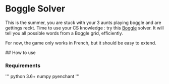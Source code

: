 # Boggle Solver

This is the summer, you are stuck with your 3 aunts playing boggle and are gettings reckt. Time to use your CS knowledge : try this [Boggle](https://en.wikipedia.org/wiki/Boggle) solver. It will tell you all possible words from a Boggle grid, efficiently.

For now, the game only works in French, but it should be easy to extend.

## How to use

### Requirements

'''
python 3.6+
numpy
pyenchant
'''
